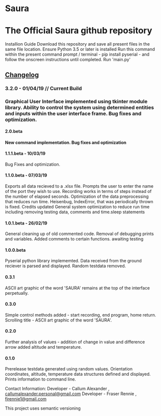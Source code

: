 # Saura
<h1>The Official Saura github repository</h1>

Installion Guide
Download this repository and save all present files in the same file location.
Ensure Python 3.5 or later is installed
Run this command within the present command prompt / terminal - pip install pyserial - and follow the onscreen instructions until completed.
Run 'main.py'

<h2><u>Changelog</u></h2>

<h3>3.2.0 - 01/04/19 // Current Build<h3>
Graphical User Interface implemented using tkinter module library.
Ability to control the system using determined entities and inputs within the user interface frame.
Bug fixes and optimization.

<h4>2.0.beta<h4>
New command implementation.
Bug fixes and optimization

<h4>1.1.1.beta - 10/03/19</h4>
Bug Fixes and optimization.


<h4>1.1.0.beta - 07/03/19</h4>
Exports all data recieved to a .xlsx file.
Prompts the user to enter the name of the port they wish to use.
Recording works in terms of steps instead of the number of elapsed seconds.
Optimization of the data preprocessing that reduces run time.
Heisenbug, IndexError, that was periodically thrown is fixed.
Credits updated
General system optimization to reduce run time including removing testing data, comments and time.sleep statements

<h4>1.0.1.beta - 26/02/19</h4>
General cleaning up of old commented code.
Removal of debugging prints and variables.
Added comments to certain functions.
awaiting testing

<h4>1.0.0.beta</h4>
Pyserial python library implememted.
Data received from the ground reciever is parsed and displayed.
Random testdata removed.

<h4>0.3.1</h4>
ASCII art graphic of the word 'SAURA' remains at the top of the interface perpetually.

<h4>0.3.0</h4>
Simple control methods added - start recording, end program, home return.
Scrolling title - ASCII art graphic of the word 'SAURA'.

<h4>0.2.0</h4>
Further analysis of values - addition of change in value and difference arrow added altitude and temperature. 

<h4>0.1.0</h4>
Prerelease testdata generated using random values.
Orientation coordinates, altitude, temperature data structures defined and displayed.
Prints information to command line.

Contact Information:
Developer - Callum Alexander , callumalexander.personal@gmail.com
Developer - Fraser Rennie , fjrennie1@gmail.com

This project uses semantic versioning


